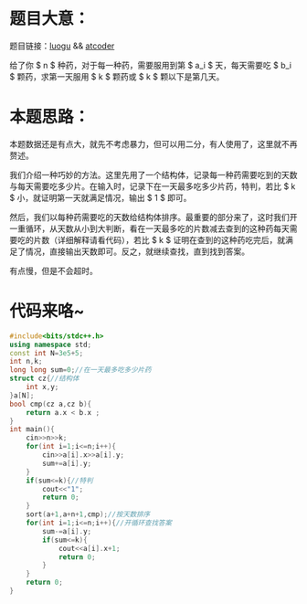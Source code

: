# 题目大意：

题目链接：[luogu](https://www.luogu.com.cn/problem/AT_abc309_c) && [atcoder](https://atcoder.jp/contests/abc309/tasks/abc309_c)

给了你 $ n $ 种药，对于每一种药，需要服用到第 $ a_i $ 天，每天需要吃 $ b_i $ 颗药，求第一天服用 $ k $ 颗药或 $ k $ 颗以下是第几天。

# 本题思路：
本题数据还是有点大，就先不考虑暴力，但可以用二分，有人使用了，这里就不再赘述。

我们介绍一种巧妙的方法。这里先用了一个结构体，记录每一种药需要吃到的天数与每天需要吃多少片。在输入时，记录下在一天最多吃多少片药，特判，若比 $ k $ 小，就证明第一天就满足情况，输出 $ 1 $ 即可。

然后，我们以每种药需要吃的天数给结构体排序。最重要的部分来了，这时我们开一重循环，从天数从小到大判断，看在一天最多吃的片数减去查到的这种药每天需要吃的片数（详细解释请看代码），若比 $ k $ 证明在查到的这种药吃完后，就满足了情况，直接输出天数即可。反之，就继续查找，直到找到答案。

有点慢，但是不会超时。

# 代码来咯~
```cpp
#include<bits/stdc++.h>
using namespace std;
const int N=3e5+5;
int n,k;
long long sum=0;//在一天最多吃多少片药
struct cz{//结构体
	int x,y;
}a[N];
bool cmp(cz a,cz b){
	return a.x < b.x ;
}
int main(){
	cin>>n>>k;
	for(int i=1;i<=n;i++){
		cin>>a[i].x>>a[i].y;
		sum+=a[i].y;
	}
	if(sum<=k){//特判
		cout<<"1";
		return 0;
	}
	sort(a+1,a+n+1,cmp);//按天数排序
	for(int i=1;i<=n;i++){//开循环查找答案
		sum-=a[i].y;
		if(sum<=k){
			cout<<a[i].x+1;
			return 0;
		}
	}
	return 0;
}
```